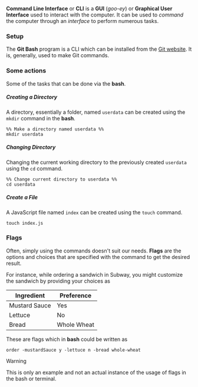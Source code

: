 **Command Line Interface** or **CLI** is a **GUI** (*goo-ey*) or **Graphical User Interface** used to interact with the computer. It can be used to *command* the computer through an *interface* to perform numerous tasks.

### Setup
The **Git Bash** program is a CLI which can be installed from the [Git website](https://git-scm.com/downloads). It is, generally, used to make Git commands.

### Some actions
Some of the tasks that can be done via the **bash**.
##### Creating a Directory
A directory, essentially a folder, named `userdata` can be created using the `mkdir` command in the **bash**.
```shell
%% Make a directory named userdata %%
mkdir userdata
```

##### Changing Directory
Changing the current working directory to the previously created `userdata` using the `cd` command.
```shell
%% Change current directory to userdata %%
cd userdata
```

##### Create a File
A JavaScript file named `index` can be created using the `touch` command.
```shell
touch index.js
```


### Flags
Often, simply using the commands doesn't suit our needs. **Flags** are the options and choices that are specified with the command to get the desired result.

For instance, while ordering a sandwich in Subway, you might customize the sandwich by providing your choices as 

| Ingredient | Preference |
|--|--|
| Mustard Sauce | Yes |
| Lettuce | No |
| Bread | Whole Wheat |

These are flags which in **bash** could be written as

```shell
order -mustardSauce y -lettuce n -bread whole-wheat
```

>[!warning]
>This is only an example and not an actual instance of the usage of flags in the bash or terminal.

